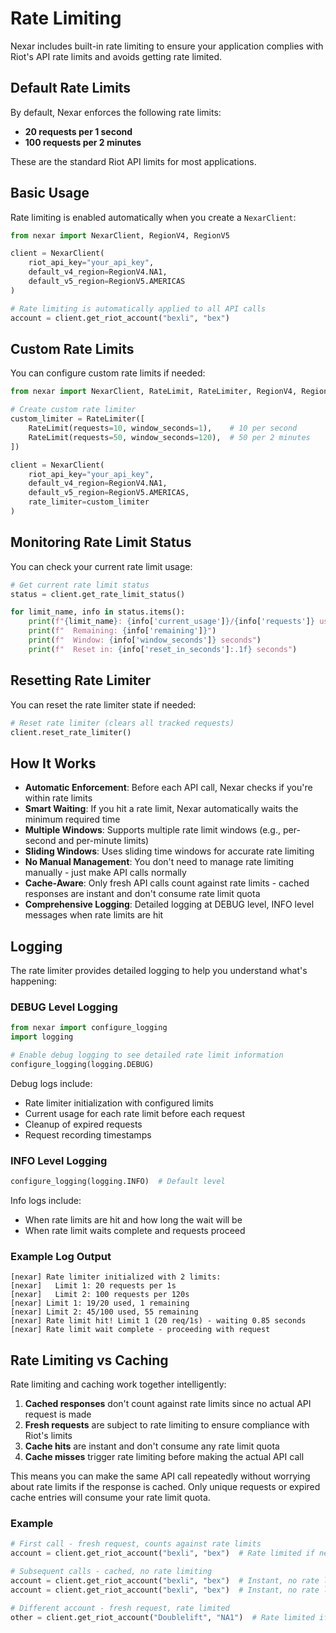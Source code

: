 # Rate Limiting

Nexar includes built-in rate limiting to ensure your application complies with Riot's API rate limits and avoids getting rate limited.

## Default Rate Limits

By default, Nexar enforces the following rate limits:
- **20 requests per 1 second**
- **100 requests per 2 minutes**

These are the standard Riot API limits for most applications.

## Basic Usage

Rate limiting is enabled automatically when you create a `NexarClient`:

```python
from nexar import NexarClient, RegionV4, RegionV5

client = NexarClient(
    riot_api_key="your_api_key",
    default_v4_region=RegionV4.NA1,
    default_v5_region=RegionV5.AMERICAS
)

# Rate limiting is automatically applied to all API calls
account = client.get_riot_account("bexli", "bex")
```

## Custom Rate Limits

You can configure custom rate limits if needed:

```python
from nexar import NexarClient, RateLimit, RateLimiter, RegionV4, RegionV5

# Create custom rate limiter
custom_limiter = RateLimiter([
    RateLimit(requests=10, window_seconds=1),    # 10 per second
    RateLimit(requests=50, window_seconds=120),  # 50 per 2 minutes
])

client = NexarClient(
    riot_api_key="your_api_key",
    default_v4_region=RegionV4.NA1,
    default_v5_region=RegionV5.AMERICAS,
    rate_limiter=custom_limiter
)
```

## Monitoring Rate Limit Status

You can check your current rate limit usage:

```python
# Get current rate limit status
status = client.get_rate_limit_status()

for limit_name, info in status.items():
    print(f"{limit_name}: {info['current_usage']}/{info['requests']} used")
    print(f"  Remaining: {info['remaining']}")
    print(f"  Window: {info['window_seconds']} seconds")
    print(f"  Reset in: {info['reset_in_seconds']:.1f} seconds")
```

## Resetting Rate Limiter

You can reset the rate limiter state if needed:

```python
# Reset rate limiter (clears all tracked requests)
client.reset_rate_limiter()
```

## How It Works

- **Automatic Enforcement**: Before each API call, Nexar checks if you're within rate limits
- **Smart Waiting**: If you hit a rate limit, Nexar automatically waits the minimum required time
- **Multiple Windows**: Supports multiple rate limit windows (e.g., per-second and per-minute limits)
- **Sliding Windows**: Uses sliding time windows for accurate rate limiting
- **No Manual Management**: You don't need to manage rate limiting manually - just make API calls normally
- **Cache-Aware**: Only fresh API calls count against rate limits - cached responses are instant and don't consume rate limit quota
- **Comprehensive Logging**: Detailed logging at DEBUG level, INFO level messages when rate limits are hit

## Logging

The rate limiter provides detailed logging to help you understand what's happening:

### DEBUG Level Logging
```python
from nexar import configure_logging
import logging

# Enable debug logging to see detailed rate limit information
configure_logging(logging.DEBUG)
```

Debug logs include:
- Rate limiter initialization with configured limits
- Current usage for each rate limit before each request
- Cleanup of expired requests
- Request recording timestamps

### INFO Level Logging
```python
configure_logging(logging.INFO)  # Default level
```

Info logs include:
- When rate limits are hit and how long the wait will be
- When rate limit waits complete and requests proceed

### Example Log Output
```
[nexar] Rate limiter initialized with 2 limits:
[nexar]   Limit 1: 20 requests per 1s
[nexar]   Limit 2: 100 requests per 120s
[nexar] Limit 1: 19/20 used, 1 remaining
[nexar] Limit 2: 45/100 used, 55 remaining
[nexar] Rate limit hit! Limit 1 (20 req/1s) - waiting 0.85 seconds
[nexar] Rate limit wait complete - proceeding with request
```

## Rate Limiting vs Caching

Rate limiting and caching work together intelligently:

1. **Cached responses** don't count against rate limits since no actual API request is made
2. **Fresh requests** are subject to rate limiting to ensure compliance with Riot's limits
3. **Cache hits** are instant and don't consume any rate limit quota
4. **Cache misses** trigger rate limiting before making the actual API call

This means you can make the same API call repeatedly without worrying about rate limits if the response is cached. Only unique requests or expired cache entries will consume your rate limit quota.

### Example
```python
# First call - fresh request, counts against rate limits
account = client.get_riot_account("bexli", "bex")  # Rate limited if needed

# Subsequent calls - cached, no rate limiting
account = client.get_riot_account("bexli", "bex")  # Instant, no rate limit check
account = client.get_riot_account("bexli", "bex")  # Instant, no rate limit check

# Different account - fresh request, rate limited
other = client.get_riot_account("Doublelift", "NA1")  # Rate limited if needed
```
